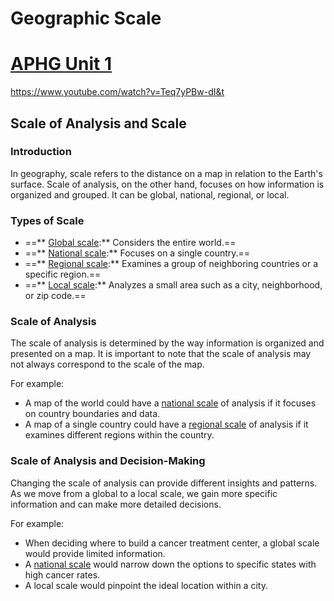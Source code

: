 # Geographic Scale 
# [APHG Unit 1](./../aphg-unit-1/)
https://www.youtube.com/watch?v=Teq7yPBw-dI&t

## Scale of Analysis and Scale

### Introduction

In geography, scale refers to the distance on a map in relation to the Earth's surface. Scale of analysis, on the other hand, focuses on how information is organized and grouped. It can be global, national, regional, or local.

### Types of Scale

- ==** [Global scale](./../global-scale/):** Considers the entire world.==
- ==** [National scale](./../national-scale/):** Focuses on a single country.==
- ==** [Regional scale](./../regional-scale/):** Examines a group of neighboring countries or a specific region.==
- ==** [Local scale](./../local-scale/):** Analyzes a small area such as a city, neighborhood, or zip code.==

### Scale of Analysis

The scale of analysis is determined by the way information is organized and presented on a map. It is important to note that the scale of analysis may not always correspond to the scale of the map.

For example:

- A map of the world could have a [national scale](./../national-scale/) of analysis if it focuses on country boundaries and data.
- A map of a single country could have a [regional scale](./../regional-scale/) of analysis if it examines different regions within the country.

### Scale of Analysis and Decision-Making

Changing the scale of analysis can provide different insights and patterns. As we move from a global to a local scale, we gain more specific information and can make more detailed decisions.

For example:

- When deciding where to build a cancer treatment center, a global scale would provide limited information.
- A [national scale](./../national-scale/) would narrow down the options to specific states with high cancer rates.
- A local scale would pinpoint the ideal location within a city.